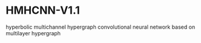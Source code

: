 # HMHCNN-V1.1
hyperbolic multichannel hypergraph convolutional neural network based on multilayer hypergraph
